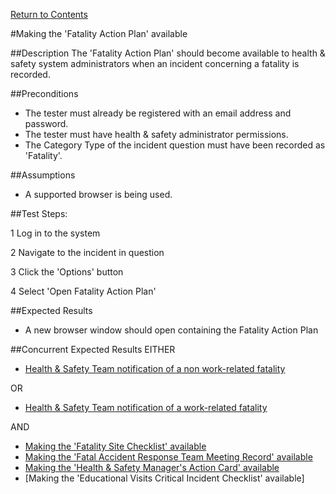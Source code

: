[Return to Contents](https://github.com/infojam-james/test-cases/blob/master/Contents.md)

#Making the 'Fatality Action Plan' available

##Description
The 'Fatality Action Plan' should become available to health & safety system administrators when an incident concerning a fatality is recorded.

##Preconditions
+ The tester must already be registered with an email address and password.
+ The tester must have health & safety administrator permissions.
+ The Category Type of the incident question must have been recorded as 'Fatality'.

##Assumptions
+ A supported browser is being used.

##Test Steps:

1 Log in to the system

2 Navigate to the incident in question

3 Click the 'Options' button

4 Select 'Open Fatality Action Plan'

##Expected Results
+ A new browser window should open containing the Fatality Action Plan

##Concurrent Expected Results
EITHER

+ [Health & Safety Team notification of a non work-related fatality](https://github.com/infojam-james/test-cases/blob/master/Fatalities/fatalities-1.md)

OR

+ [Health & Safety Team notification of a work-related fatality](https://github.com/infojam-james/test-cases/blob/master/Fatalities/fatalities-2.md)

AND

+ [Making the 'Fatality Site Checklist' available](https://github.com/infojam-james/test-cases/blob/master/Fatalities/fatalities-4.md)
+ [Making the 'Fatal Accident Response Team Meeting Record' available](https://github.com/infojam-james/test-cases/blob/master/Fatalities/fatalities-5.md)
+ [Making the 'Health & Safety Manager's Action Card' available](https://github.com/infojam-james/test-cases/blob/master/Fatalities/fatalities-6.md)
+ [Making the 'Educational Visits Critical Incident Checklist' available]
